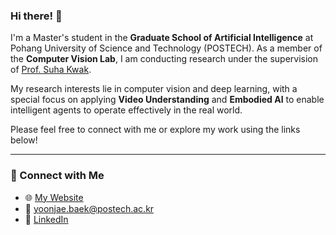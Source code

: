 ### Hi there! 👋

I'm a Master's student in the **Graduate School of Artificial Intelligence** at Pohang University of Science and Technology (POSTECH). As a member of the **Computer Vision Lab**, I am conducting research under the supervision of [Prof. Suha Kwak](https://suhakwak.github.io/).

My research interests lie in computer vision and deep learning, with a special focus on applying **Video Understanding** and **Embodied AI** to enable intelligent agents to operate effectively in the real world.

Please feel free to connect with me or explore my work using the links below!

<!-- --- -->

<!-- ### 📚 Publications & Projects

- **[Project/Paper Title 1](link-to-project-or-paper)** (Conference/Journal 202X)
  - A brief, one-sentence description of the work and your contribution.
- **[Project/Paper Title 2](link-to-project-or-paper)** (Conference/Journal 202X)
  - A brief, one-sentence description of the work and your contribution. -->

<!-- --- -->

<!-- ### 💻 Tech Stack & Skills

- **Languages:** Python, C++, Bash
- **Frameworks:** PyTorch, JAX, TensorFlow, ROS
- **Tools:** Git, Docker, Conda, Slurm -->

---

### 🔗 Connect with Me

- 🌐 [My Website](https://whyj-yj.notion.site/Yoonjae-Baek-be25bba6f6144f64a222d1e5c849ace0?pvs=4)
- 📧 [yoonjae.baek@postech.ac.kr](mailto:yoonjae.baek@postech.ac.kr)
- 💼 [LinkedIn](https://www.linkedin.com/in/whyjyj/)
<!-- - 🎓 [Google Scholar](your-google-scholar-link) -->